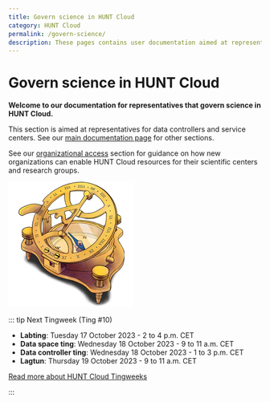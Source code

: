 ```yaml
---
title: Govern science in HUNT Cloud
category: HUNT Cloud
permalink: /govern-science/
description: These pages contains user documentation aimed at representatives that govern science in HUNT Cloud.
---
```


# Govern science in HUNT Cloud

**Welcome to our documentation for representatives that govern science in HUNT Cloud.**

This section is aimed at representatives for data controllers and service centers. See our [main documentation page](/) for other sections.

See our [organizational access](/govern-science/organizational-access) section for guidance on how new organizations can enable HUNT Cloud resources for their scientific centers and research groups. 

!["Illustration of sundial compass in brass."](../images/hunt-cloud_compass_250.png)

::: tip Next Tingweek (Ting #10)

- **Labting**: Tuesday 17 October 2023 - 2 to 4 p.m. CET
- **Data space ting**: Wednesday 18 October 2023 - 9 to 11 a.m. CET
- **Data controller ting**: Wednesday 18 October 2023 - 1 to 3 p.m. CET
- **Lagtun**: Thursday 19 October 2023 - 9 to 11 a.m. CET

[Read more about HUNT Cloud Tingweeks](/govern-science/tingweek/)

:::



